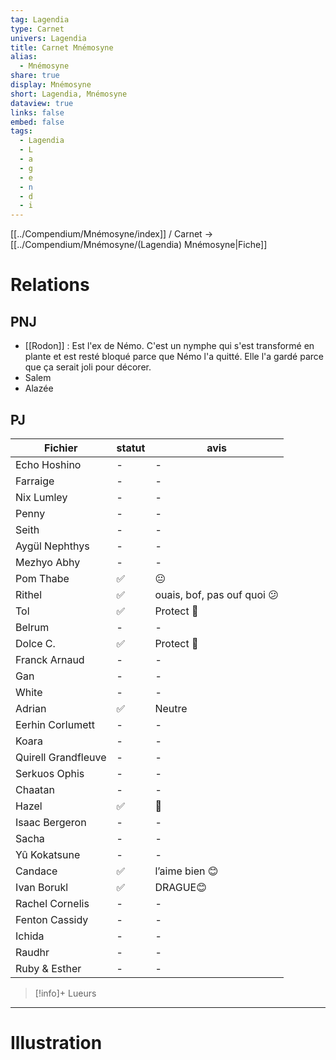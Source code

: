 ```yaml
---
tag: Lagendia
type: Carnet
univers: Lagendia
title: Carnet Mnémosyne
alias:
  - Mnémosyne
share: true
display: Mnémosyne
short: Lagendia, Mnémosyne
dataview: true
links: false
embed: false
tags:
  - Lagendia
  - L
  - a
  - g
  - e
  - n
  - d
  - i
---
```


[[../Compendium/Mnémosyne/index]] / Carnet
→ [[../Compendium/Mnémosyne/(Lagendia) Mnémosyne|Fiche]]

# Relations
## PNJ
- [[Rodon]] : Est l'ex de Némo. C'est un nymphe qui s'est transformé en plante et est resté bloqué parce que Némo l'a quitté. Elle l'a gardé parce que ça serait joli pour décorer.
- Salem
- Alazée

## PJ
| Fichier                                                                                            | statut | avis                        |
| -------------------------------------------------------------------------------------------------- | ------ | --------------------------- |
| Echo Hoshino             | \-     | \-                          |
| Farraige                     | \-     | \-                          |
| Nix Lumley                 | \-     | \-                          |
| Penny                           | \-     | \-                          |
| Seith                           | \-     | \-                          |
| Aygül Nephthys         | \-     | \-                          |
| Mezhyo Abhy               | \-     | \-                          |
| Pom Thabe                   | ✅      | 😐                          |
| Rithel                         | ✅      | ouais, bof, pas ouf quoi 😕 |
| Tol                               | ✅      | Protect 🥰                  |
| Belrum                          | \-     | \-                          |
| Dolce C.                      | ✅      | Protect 🥰                  |
| Franck Arnaud            | \-     | \-                          |
| Gan                                | \-     | \-                          |
| White                            | \-     | \-                          |
| Adrian                           | ✅      | Neutre                      |
| Eerhin Corlumett       | \-     | \-                          |
| Koara                             | \-     | \-                          |
| Quirell Grandfleuve | \-     | \-                          |
| Serkuos Ophis             | \-     | \-                          |
| Chaatan                        | \-     | \-                          |
| Hazel                            | ✅      | 🥰                          |
| Isaac Bergeron          | \-     | \-                          |
| Sacha                            | \-     | \-                          |
| Yû Kokatsune              | \-     | \-                          |
| Candace                             | ✅      | l’aime bien 😊              |
| Ivan Borukl                     | ✅      | DRAGUE😊                    |
| Rachel Cornelis             | \-     | \-                          |
| Fenton Cassidy              | \-     | \-                          |
| Ichida                              | \-     | \-                          |
| Raudhr                              | \-     | \-                          |
| Ruby & Esther                | \-     | \-                          |



> [!info]+ Lueurs



---

# Illustration

